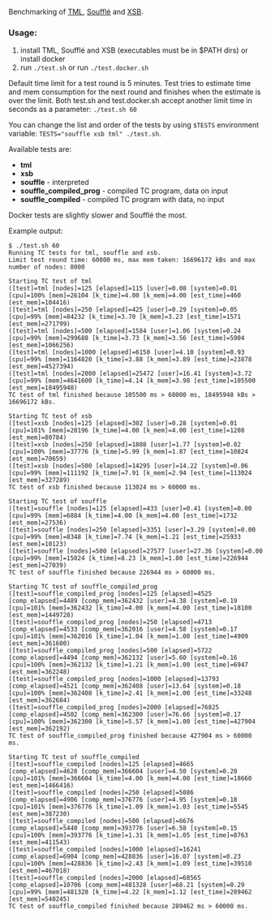 Benchmarking of [TML](https://github.com/IDNI/tau), [Soufflé](http://souffle-lang.org/) and [XSB](http://xsb.sourceforge.net/).

### Usage:

1. install TML, Soufflé and XSB (executables must be in $PATH dirs) or install docker
2. run `./test.sh` or run `./test.docker.sh`

Default time limit for a test round is 5 minutes. Test tries to estimate time and mem consumption for the next round and finishes when the estimate is over the limit. Both test.sh and test.docker.sh accept another limit time in seconds as a parameter: `./test.sh 60`

You can change the list and order of the tests by using `$TESTS` environment variable: `TESTS="souffle xsb tml" ./test.sh`.

Available tests are:

* **tml**
* **xsb**
* **souffle** - interpreted
* **souffle_compiled_prog** - compiled TC program, data on input
* **souffle_compiled** - compiled TC program with data, no input

Docker tests are slightly slower and Soufflé the most.

Example output:
```
$ ./test.sh 60
Running TC tests for tml, souffle and xsb.
Limit test round time: 60000 ms, max mem taken: 16696172 kBs and max number of nodes: 8000

Starting TC test of tml
([test]=tml [nodes]=125 [elapsed]=115 [user]=0.08 [system]=0.01 [cpu]=100% [mem]=26104 [k_time]=4.00 [k_mem]=4.00 [est_time]=460 [est_mem]=104416)
([test]=tml [nodes]=250 [elapsed]=425 [user]=0.29 [system]=0.05 [cpu]=99% [mem]=84232 [k_time]=3.70 [k_mem]=3.23 [est_time]=1571 [est_mem]=271799)
([test]=tml [nodes]=500 [elapsed]=1584 [user]=1.06 [system]=0.24 [cpu]=99% [mem]=299688 [k_time]=3.73 [k_mem]=3.56 [est_time]=5904 [est_mem]=1066256)
([test]=tml [nodes]=1000 [elapsed]=6150 [user]=4.10 [system]=0.93 [cpu]=99% [mem]=1164820 [k_time]=3.88 [k_mem]=3.89 [est_time]=23878 [est_mem]=4527394)
([test]=tml [nodes]=2000 [elapsed]=25472 [user]=16.41 [system]=3.72 [cpu]=99% [mem]=4641600 [k_time]=4.14 [k_mem]=3.98 [est_time]=105500 [est_mem]=18495948)
TC test of tml finished because 105500 ms > 60000 ms, 18495948 kBs > 16696172 kBs.

Starting TC test of xsb
([test]=xsb [nodes]=125 [elapsed]=302 [user]=0.28 [system]=0.01 [cpu]=101% [mem]=20196 [k_time]=4.00 [k_mem]=4.00 [est_time]=1208 [est_mem]=80784)
([test]=xsb [nodes]=250 [elapsed]=1808 [user]=1.77 [system]=0.02 [cpu]=100% [mem]=37776 [k_time]=5.99 [k_mem]=1.87 [est_time]=10824 [est_mem]=70659)
([test]=xsb [nodes]=500 [elapsed]=14295 [user]=14.22 [system]=0.06 [cpu]=99% [mem]=111192 [k_time]=7.91 [k_mem]=2.94 [est_time]=113024 [est_mem]=327289)
TC test of xsb finished because 113024 ms > 60000 ms.

Starting TC test of souffle
([test]=souffle [nodes]=125 [elapsed]=433 [user]=0.41 [system]=0.00 [cpu]=99% [mem]=6884 [k_time]=4.00 [k_mem]=4.00 [est_time]=1732 [est_mem]=27536)
([test]=souffle [nodes]=250 [elapsed]=3351 [user]=3.29 [system]=0.00 [cpu]=99% [mem]=8348 [k_time]=7.74 [k_mem]=1.21 [est_time]=25933 [est_mem]=10123)
([test]=souffle [nodes]=500 [elapsed]=27577 [user]=27.36 [system]=0.00 [cpu]=99% [mem]=15024 [k_time]=8.23 [k_mem]=1.80 [est_time]=226944 [est_mem]=27039)
TC test of souffle finished because 226944 ms > 60000 ms.

Starting TC test of souffle_compiled_prog
([test]=souffle_compiled_prog [nodes]=125 [elapsed]=4525 [comp_elapsed]=4489 [comp_mem]=362432 [user]=4.38 [system]=0.19 [cpu]=101% [mem]=362432 [k_time]=4.00 [k_mem]=4.00 [est_time]=18100 [est_mem]=1449728)
([test]=souffle_compiled_prog [nodes]=250 [elapsed]=4713 [comp_elapsed]=4533 [comp_mem]=362016 [user]=4.58 [system]=0.17 [cpu]=101% [mem]=362016 [k_time]=1.04 [k_mem]=1.00 [est_time]=4909 [est_mem]=361600)
([test]=souffle_compiled_prog [nodes]=500 [elapsed]=5722 [comp_elapsed]=4494 [comp_mem]=362132 [user]=5.60 [system]=0.16 [cpu]=100% [mem]=362132 [k_time]=1.21 [k_mem]=1.00 [est_time]=6947 [est_mem]=362248)
([test]=souffle_compiled_prog [nodes]=1000 [elapsed]=13793 [comp_elapsed]=4521 [comp_mem]=362408 [user]=13.64 [system]=0.18 [cpu]=100% [mem]=362408 [k_time]=2.41 [k_mem]=1.00 [est_time]=33248 [est_mem]=362684)
([test]=souffle_compiled_prog [nodes]=2000 [elapsed]=76825 [comp_elapsed]=4502 [comp_mem]=362300 [user]=76.66 [system]=0.17 [cpu]=100% [mem]=362300 [k_time]=5.57 [k_mem]=1.00 [est_time]=427904 [est_mem]=362192)
TC test of souffle_compiled_prog finished because 427904 ms > 60000 ms.

Starting TC test of souffle_compiled
([test]=souffle_compiled [nodes]=125 [elapsed]=4665 [comp_elapsed]=4628 [comp_mem]=366604 [user]=4.50 [system]=0.20 [cpu]=101% [mem]=366604 [k_time]=4.00 [k_mem]=4.00 [est_time]=18660 [est_mem]=1466416)
([test]=souffle_compiled [nodes]=250 [elapsed]=5086 [comp_elapsed]=4906 [comp_mem]=376776 [user]=4.95 [system]=0.18 [cpu]=101% [mem]=376776 [k_time]=1.09 [k_mem]=1.03 [est_time]=5545 [est_mem]=387230)
([test]=souffle_compiled [nodes]=500 [elapsed]=6676 [comp_elapsed]=5440 [comp_mem]=393776 [user]=6.58 [system]=0.15 [cpu]=100% [mem]=393776 [k_time]=1.31 [k_mem]=1.05 [est_time]=8763 [est_mem]=411543)
([test]=souffle_compiled [nodes]=1000 [elapsed]=16241 [comp_elapsed]=6904 [comp_mem]=428836 [user]=16.07 [system]=0.23 [cpu]=100% [mem]=428836 [k_time]=2.43 [k_mem]=1.09 [est_time]=39510 [est_mem]=467018)
([test]=souffle_compiled [nodes]=2000 [elapsed]=68565 [comp_elapsed]=10706 [comp_mem]=481328 [user]=68.21 [system]=0.29 [cpu]=99% [mem]=481328 [k_time]=4.22 [k_mem]=1.12 [est_time]=289462 [est_mem]=540245)
TC test of souffle_compiled finished because 289462 ms > 60000 ms.


```


